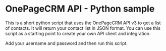 # OnePageCRM API - Python sample

This is a short python script that uses the OnePageCRM API v3 to get 
a list of contacts.
It will return your contact list in JSON format.
You can use this script as a starting point to create your own API client and integration.

Add your username and password and then run this script.